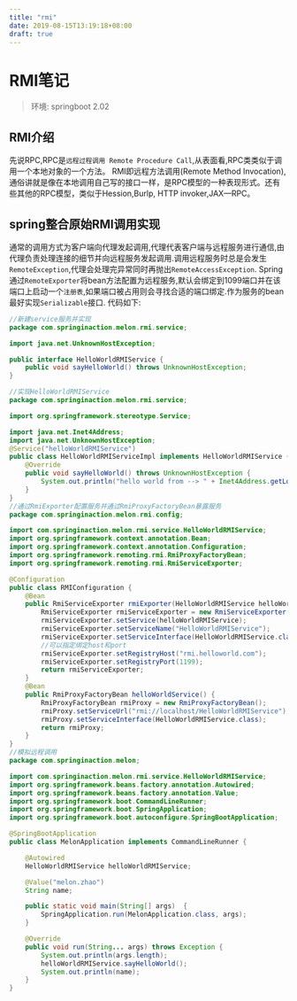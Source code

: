 ```yaml
---
title: "rmi"
date: 2019-08-15T13:19:18+08:00
draft: true
---
```




# RMI笔记

> 环境: springboot 2.02

## RMI介绍
先说RPC,RPC是`远程过程调用 Remote Procedure Call`,从表面看,RPC类类似于调用一个本地对象的一个方法。
RMI即远程方法调用(Remote Method Invocation),通俗讲就是像在本地调用自己写的接口一样，是RPC模型的一种表现形式。还有些其他的RPC模型，类似于Hession,Burlp,
HTTP invoker,JAX—RPC。
## spring整合原始RMI调用实现
通常的调用方式为客户端向代理发起调用,代理代表客户端与远程服务进行通信,由代理负责处理连接的细节并向远程服务发起调用.调用远程服务时总是会发生`RemoteException`,代理会处理完异常同时再抛出`RemoteAccessException`.
Spring通过`RemoteExporter`将bean方法配置为远程服务,默认会绑定到1099端口并在该端口上启动一个`注册表`,如果端口被占用则会寻找合适的端口绑定.作为服务的bean最好实现`Serializable`接口.
代码如下:
```java
//新建service服务并实现
package com.springinaction.melon.rmi.service;

import java.net.UnknownHostException;

public interface HelloWorldRMIService {
    public void sayHelloWorld() throws UnknownHostException;
}

//实现HelloWorldRMIService
package com.springinaction.melon.rmi.service;

import org.springframework.stereotype.Service;

import java.net.Inet4Address;
import java.net.UnknownHostException;
@Service("helloWorldRMIService")
public class HelloWorldRMIServiceImpl implements HelloWorldRMIService {
    @Override
    public void sayHelloWorld() throws UnknownHostException {
        System.out.println("hello world from --> " + Inet4Address.getLocalHost());
    }
}
//通过RmiExporter配置服务并通过RmiProxyFactoryBean暴露服务
package com.springinaction.melon.rmi.config;

import com.springinaction.melon.rmi.service.HelloWorldRMIService;
import org.springframework.context.annotation.Bean;
import org.springframework.context.annotation.Configuration;
import org.springframework.remoting.rmi.RmiProxyFactoryBean;
import org.springframework.remoting.rmi.RmiServiceExporter;

@Configuration
public class RMIConfiguration {
    @Bean
    public RmiServiceExporter rmiExporter(HelloWorldRMIService helloWorldRMIService) {
        RmiServiceExporter rmiServiceExporter = new RmiServiceExporter();
        rmiServiceExporter.setService(helloWorldRMIService);
        rmiServiceExporter.setServiceName("HelloWorldRMIService");
        rmiServiceExporter.setServiceInterface(HelloWorldRMIService.class);
        //可以指定绑定host和port
        rmiServiceExporter.setRegistryHost("rmi.helloworld.com");
        rmiServiceExporter.setRegistryPort(1199);
        return rmiServiceExporter;
    }
    @Bean
    public RmiProxyFactoryBean helloWorldService() {
        RmiProxyFactoryBean rmiProxy = new RmiProxyFactoryBean();
        rmiProxy.setServiceUrl("rmi://localhost/HelloWorldRMIService");
        rmiProxy.setServiceInterface(HelloWorldRMIService.class);
        return rmiProxy;
    }
}
//模拟远程调用
package com.springinaction.melon;

import com.springinaction.melon.rmi.service.HelloWorldRMIService;
import org.springframework.beans.factory.annotation.Autowired;
import org.springframework.beans.factory.annotation.Value;
import org.springframework.boot.CommandLineRunner;
import org.springframework.boot.SpringApplication;
import org.springframework.boot.autoconfigure.SpringBootApplication;

@SpringBootApplication
public class MelonApplication implements CommandLineRunner {

    @Autowired
    HelloWorldRMIService helloWorldRMIService;

    @Value("melon.zhao")
    String name;

    public static void main(String[] args)  {
        SpringApplication.run(MelonApplication.class, args);
    }

    @Override
    public void run(String... args) throws Exception {
        System.out.println(args.length);
        helloWorldRMIService.sayHelloWorld();
        System.out.println(name);
    }
}

```



